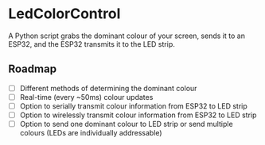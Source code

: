 # LedColorControl

A Python script grabs the dominant colour of your screen, sends it to an ESP32, and the ESP32 transmits it to the LED strip.

## Roadmap 
- [ ] Different methods of determining the dominant colour
- [ ] Real-time (every ~50ms) colour updates
- [ ] Option to serially transmit colour information from ESP32 to LED strip
- [ ] Option to wirelessly transmit colour information from ESP32 to LED strip
- [ ] Option to send one dominant colour to LED strip or send multiple colours (LEDs are individually addressable)
